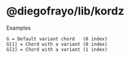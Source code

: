 # @diegofrayo/lib/kordz

Examples

```
G = Default variant chord   (0 index)
G[1] = Chord with a variant (0 index)
G[2] = Chord with a variant (1 index)
```
